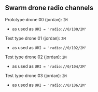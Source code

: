 ## Swarm drone radio channels 

Prototype drone 00 (jordan): ``2M``
- as used as ``URI = 'radio://0/100/2M'``

Test type drone 01 (jordan): ``2M``
- as used as ``URI = 'radio://0/102/2M'``

Test type drone 02 (jordan): ``2M``
- as used as ``URI = 'radio://0/104/2M'``

Test type drone 03 (jordan): ``2M``
- as used as ``URI = 'radio://0/106/2M'``
